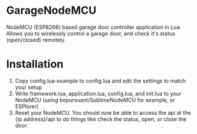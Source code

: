 # GarageNodeMCU
NodeMCU (ESP8266) based garage door controller application in Lua. Allows you to wirelessly control a garage door, and check it's status (open/closed) remotely.

# Installation
1. Copy config.lua-example to config.lua and edit the settings to match your setup
2. Write framework.lua, application.lua, config.lua, and init.lua to your NodeMCU (using bepursuant/SublimeNodeMCU for example, or ESPlorer)
3. Reset your NodeMCU. You should now be able to access the api at the {ip address}/api to do things like check the status, open, or close the door.